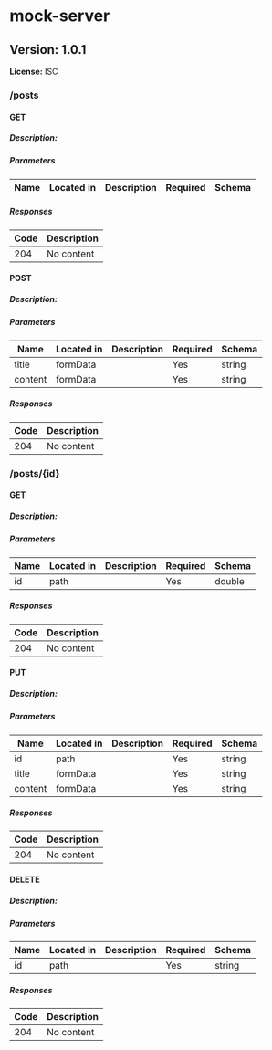 # mock-server
## Version: 1.0.1

**License:** ISC


### /posts

#### GET
##### Description:



##### Parameters

| Name | Located in | Description | Required | Schema |
| ---- | ---------- | ----------- | -------- | ---- |

##### Responses

| Code | Description |
| ---- | ----------- |
| 204 | No content |

#### POST
##### Description:



##### Parameters

| Name | Located in | Description | Required | Schema |
| ---- | ---------- | ----------- | -------- | ---- |
| title | formData |  | Yes | string |
| content | formData |  | Yes | string |

##### Responses

| Code | Description |
| ---- | ----------- |
| 204 | No content |

### /posts/{id}

#### GET
##### Description:



##### Parameters

| Name | Located in | Description | Required | Schema |
| ---- | ---------- | ----------- | -------- | ---- |
| id | path |  | Yes | double |

##### Responses

| Code | Description |
| ---- | ----------- |
| 204 | No content |

#### PUT
##### Description:



##### Parameters

| Name | Located in | Description | Required | Schema |
| ---- | ---------- | ----------- | -------- | ---- |
| id | path |  | Yes | string |
| title | formData |  | Yes | string |
| content | formData |  | Yes | string |

##### Responses

| Code | Description |
| ---- | ----------- |
| 204 | No content |

#### DELETE
##### Description:



##### Parameters

| Name | Located in | Description | Required | Schema |
| ---- | ---------- | ----------- | -------- | ---- |
| id | path |  | Yes | string |

##### Responses

| Code | Description |
| ---- | ----------- |
| 204 | No content |


